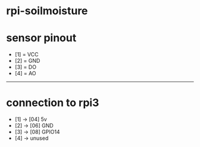 # rpi-soilmoisture

# sensor pinout 
- [1] = VCC
- [2] = GND
- [3] = DO
- [4] = AO
---
# connection to rpi3
- [1] -> [04] 5v
- [2] -> [06] GND
- [3] -> [08] GPIO14
- [4] -> unused


